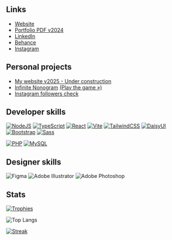 ## Links

* [Website](https://marcodcellamare.github.io)
* [Portfolio PDF v2024](https://drive.google.com/file/d/1OWAXKrTSuLgLejPJ3p-jRFR_bp7ZbROT/view)
* [LinkedIn](https://www.linkedin.com/in/marcocellamare)
* [Behance](https://www.behance.net/marco-cellamare)
* [Instagram](https://www.instagram.com/marcod.cellamare)

## Personal projects

* [My website v2025 - Under construction](https://github.com/marcodcellamare/marcodcellamare.github.io/tree/dev.2025)
* [Infinite Nonogram](https://github.com/marcodcellamare/infinite-nonogram) [(Play the game »)](https://marcodcellamare.github.io/infinite-nonogram/)
* [Instagram followers check](https://marcodcellamare.github.io/ig-followers-check/)

## Developer skills

[![NodeJS](https://img.shields.io/badge/Node.js-6DA55F?logo=node.js&logoColor=white)](#)
[![TypeScript](https://img.shields.io/badge/TypeScript-3178C6?logo=typescript&logoColor=fff)](#)
[![React](https://img.shields.io/badge/React-%2320232a.svg?logo=react&logoColor=%2361DAFB)](#)
[![Vite](https://img.shields.io/badge/Vite-646CFF?logo=vite&logoColor=fff)](#)
[![TailwindCSS](https://img.shields.io/badge/Tailwind%20CSS-%2338B2AC.svg?logo=tailwind-css&logoColor=white)](#)
[![DaisyUI](https://img.shields.io/badge/DaisyUI-5A0EF8?logo=daisyui&logoColor=fff)](#)
[![Bootstrap](https://img.shields.io/badge/Bootstrap-7952B3?logo=bootstrap&logoColor=fff)](#)
[![Sass](https://img.shields.io/badge/Sass-C69?logo=sass&logoColor=fff)](#)

[![PHP](https://img.shields.io/badge/php-%23777BB4.svg?&logo=php&logoColor=white)](#)
[![MySQL](https://img.shields.io/badge/MySQL-4479A1?logo=mysql&logoColor=fff)](#)

## Designer skills

![Figma](https://img.shields.io/badge/figma-black.svg?style=for-the-badge&logo=figma)
![Adobe Illustrator](https://img.shields.io/badge/adobe%20illustrator-black.svg?style=for-the-badge&logo=adobe%20illustrator)
![Adobe Photoshop](https://img.shields.io/badge/adobe%20photoshop-black.svg?style=for-the-badge&logo=adobe%20photoshop)

## Stats

[![Trophies](https://github-profile-trophy.vercel.app/?username=marcodcellamare&row=1&theme=onedark)](https://github.com/ryo-ma/github-profile-trophy)

![Top Langs](https://github-readme-stats.vercel.app/api/top-langs/?username=marcodcellamare&hide=TeX&layout=compact&theme=dark)

[![Streak](https://github-readme-streak-stats.herokuapp.com/?user=marcodcellamare&theme=dark)](https://github.com/DenverCoder1/github-readme-streak-stats)
